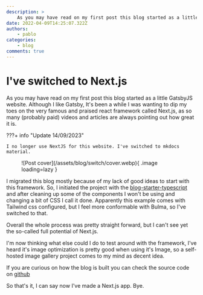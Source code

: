 ```yaml
---
description: >
    As you may have read on my first post this blog started as a little GatsbyJS application. Although I like Gatsby, It's been a while I was wanting to dip my toes on NextJS...
date: 2022-04-09T14:25:07.322Z
authors:
    - pablo
categories:
    - blog
comments: true
---
```


# I've switched to Next.js

As you may have read on my first post this blog started as a little GatsbyJS website. Although I like Gatsby, It's been a while I was wanting to dip my toes on the very famous and praised react framework called Next.js, as so many (probably paid) videos and articles are always pointing out how great it is.

<!-- more -->

???+ info "Update 14/09/2023"

    I no longer use NextJS for this website. I've switched to mkdocs material.

<figure markdown>
  ![Post cover](/assets/blog/switch/cover.webp){  .image loading=lazy }
</figure>

I migrated this blog mostly because of my lack of good ideas to start with this framework. So, I initiated the project with the [blog-starter-typescript](https://github.com/vercel/next.js/tree/canary/examples/blog-starter-typescript) and after cleaning up some of the components I won't be using and changing a bit of CSS I call it done. Apparently this example comes with Tailwind css configured, but I feel more conformable with Bulma, so I've switched to that.

Overall the whole process was pretty straight forward, but I can't see yet the so-called full potential of Next.js.

I'm now thinking what else could I do to test around with the framework, I've heard it's image optimization is pretty good when using it's Image, so a self-hosted image gallery project comes to my mind as decent idea.

If you are curious on how the blog is built you can check the source code on [github](https://github.com/pbl0/pablo-blog)

So that's it, I can say now I've made a Next.js app. Bye.
